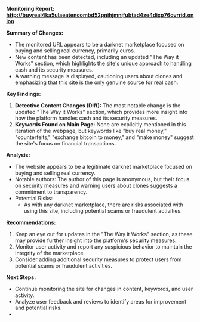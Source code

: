 **Monitoring Report: http://buyreal4ka5ulaeatencombd52pnihjmnjfubtad4ze4dixp76ovrrid.onion**

**Summary of Changes:**

*   The monitored URL appears to be a darknet marketplace focused on buying and selling real currency, primarily euros.
*   New content has been detected, including an updated "The Way it Works" section, which highlights the site's unique approach to handling cash and its security measures.
*   A warning message is displayed, cautioning users about clones and emphasizing that this site is the only genuine source for real cash.

**Key Findings:**

1.  **Detective Content Changes (Diff):** The most notable change is the updated "The Way it Works" section, which provides more insight into how the platform handles cash and its security measures.
2.  **Keywords Found on Main Page:** None are explicitly mentioned in this iteration of the webpage, but keywords like "buy real money," "counterfeits," "exchange bitcoin to money," and "make money" suggest the site's focus on financial transactions.

**Analysis:**

*   The website appears to be a legitimate darknet marketplace focused on buying and selling real currency.
*   Notable authors: The author of this page is anonymous, but their focus on security measures and warning users about clones suggests a commitment to transparency.
*   Potential Risks:
    *   As with any darknet marketplace, there are risks associated with using this site, including potential scams or fraudulent activities.

**Recommendations:**

1.  Keep an eye out for updates in the "The Way it Works" section, as these may provide further insight into the platform's security measures.
2.  Monitor user activity and report any suspicious behavior to maintain the integrity of the marketplace.
3.  Consider adding additional security measures to protect users from potential scams or fraudulent activities.

**Next Steps:**

*   Continue monitoring the site for changes in content, keywords, and user activity.
*   Analyze user feedback and reviews to identify areas for improvement and potential risks.
*